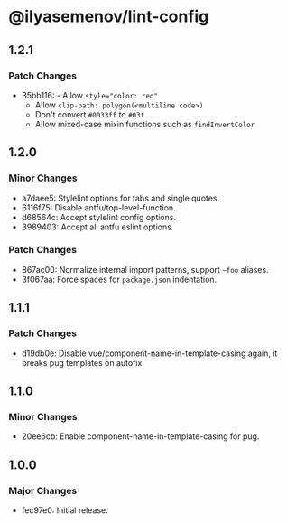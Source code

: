 # @ilyasemenov/lint-config

## 1.2.1

### Patch Changes

- 35bb116: - Allow `style="color: red"`
  - Allow `clip-path: polygon(<multiline code>)`
  - Don't convert `#0033ff` to `#03f`
  - Allow mixed-case mixin functions such as `findInvertColor`

## 1.2.0

### Minor Changes

- a7daee5: Stylelint options for tabs and single quotes.
- 6116f75: Disable antfu/top-level-function.
- d68564c: Accept stylelint config options.
- 3989403: Accept all antfu eslint options.

### Patch Changes

- 867ac00: Normalize internal import patterns, support `~foo` aliases.
- 3f067aa: Force spaces for `package.json` indentation.

## 1.1.1

### Patch Changes

- d19db0e: Disable vue/component-name-in-template-casing again, it breaks pug templates on autofix.

## 1.1.0

### Minor Changes

- 20ee6cb: Enable component-name-in-template-casing for pug.

## 1.0.0

### Major Changes

- fec97e0: Initial release.
